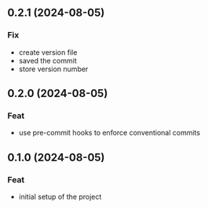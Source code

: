 ## 0.2.1 (2024-08-05)

### Fix

- create version file
- saved the commit
- store version number

## 0.2.0 (2024-08-05)

### Feat

- use pre-commit hooks to enforce conventional commits

## 0.1.0 (2024-08-05)

### Feat

- initial setup of the project
